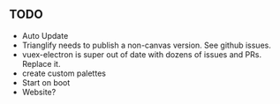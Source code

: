 ## TODO

- Auto Update
- Trianglify needs to publish a non-canvas version. See github issues.
- vuex-electron is super out of date with dozens of issues and PRs. Replace it.
- create custom palettes
- Start on boot
- Website?